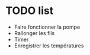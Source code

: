 # TODO list

* Faire fonctionner la pompe
* Rallonger les fils
* Timer
* Enregistrer les températures
